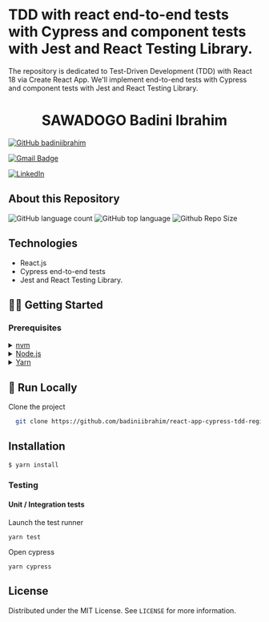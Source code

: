 # TDD with react end-to-end tests with Cypress and component tests with Jest and React Testing Library.

The repository is dedicated to Test-Driven Development (TDD) with React 18 via Create React App. We'll implement end-to-end tests with Cypress and component tests with Jest and React Testing Library.

<h1 align="center">
  SAWADOGO Badini Ibrahim
</h1>

[![GitHub badiniibrahim](https://img.shields.io/github/followers/badiniibrahim?label=follow&style=social)](https://github.com/badiniibrahim)

[![Gmail Badge](https://img.shields.io/badge/-sawadogo.badiniibrahim@gmail.com-c14438?style=flat-square&logo=Gmail&logoColor=white&link=sawadogo.badiniibrahim@gmail.com)](mailto:sawadogo.badiniibrahim@gmail.com)

[![LinkedIn](https://img.shields.io/badge/linkedin-%230077B5.svg?style=for-the-badge&logo=linkedin&logoColor=white)](https://www.linkedin.com/in/badini-ibrahim-s-306b119b/)

## About this Repository

![GitHub language count](https://img.shields.io/github/languages/count/badiniibrahim/react-app-cypress-tdd-register-form)
![GitHub top language](https://img.shields.io/github/languages/top/badiniibrahim/react-app-cypress-tdd-register-form)
![Github Repo Size](https://img.shields.io/github/repo-size/badiniibrahim/react-app-cypress-tdd-register-form)

## Technologies

- React.js
- Cypress end-to-end tests
- Jest and React Testing Library.

## 👨‍💻 Getting Started

### Prerequisites

<details>
  <summary><a href="https://github.com/nvm-sh/nvm">nvm</a></summary>

```shell
brew install nvm
```

</details>
<details>
  <summary><a href="https://nodejs.org/en/">Node.js</a></summary>

```shell
nvm install v17.4.0
```

</details>
<details>
  <summary><a href="https://yarnpkg.com/">Yarn</a></summary>

```shell
npm install --global yarn
```

</details>

## :running: Run Locally

Clone the project

```bash
  git clone https://github.com/badiniibrahim/react-app-cypress-tdd-register-form.git
```

## Installation

```bash
$ yarn install
```

### Testing

#### Unit / Integration tests

Launch the test runner

```shell
yarn test
```

Open cypress

```shell
yarn cypress
```

## License

Distributed under the MIT License. See `LICENSE` for more information.

